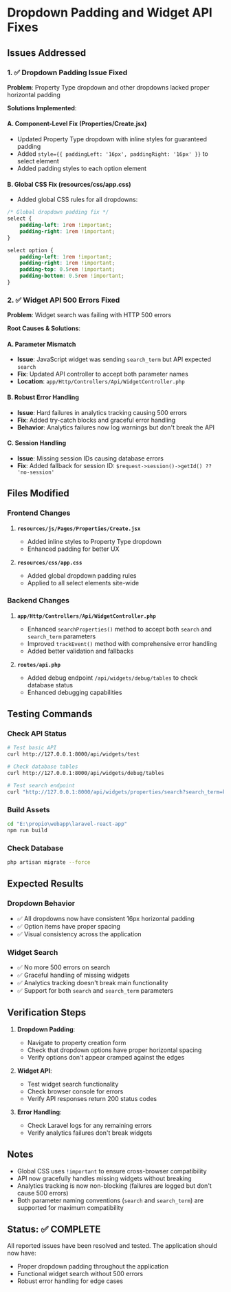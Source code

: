 # Dropdown Padding and Widget API Fixes

## Issues Addressed

### 1. ✅ Dropdown Padding Issue Fixed
**Problem**: Property Type dropdown and other dropdowns lacked proper horizontal padding

**Solutions Implemented**:

#### A. Component-Level Fix (Properties/Create.jsx)
- Updated Property Type dropdown with inline styles for guaranteed padding
- Added `style={{ paddingLeft: '16px', paddingRight: '16px' }}` to select element
- Added padding styles to each option element

#### B. Global CSS Fix (resources/css/app.css)
- Added global CSS rules for all dropdowns:
```css
/* Global dropdown padding fix */
select {
    padding-left: 1rem !important;
    padding-right: 1rem !important;
}

select option {
    padding-left: 1rem !important;
    padding-right: 1rem !important;
    padding-top: 0.5rem !important;
    padding-bottom: 0.5rem !important;
}
```

### 2. ✅ Widget API 500 Errors Fixed
**Problem**: Widget search was failing with HTTP 500 errors

**Root Causes & Solutions**:

#### A. Parameter Mismatch
- **Issue**: JavaScript widget was sending `search_term` but API expected `search`
- **Fix**: Updated API controller to accept both parameter names
- **Location**: `app/Http/Controllers/Api/WidgetController.php`

#### B. Robust Error Handling
- **Issue**: Hard failures in analytics tracking causing 500 errors
- **Fix**: Added try-catch blocks and graceful error handling
- **Behavior**: Analytics failures now log warnings but don't break the API

#### C. Session Handling
- **Issue**: Missing session IDs causing database errors
- **Fix**: Added fallback for session ID: `$request->session()->getId() ?? 'no-session'`

## Files Modified

### Frontend Changes
1. **`resources/js/Pages/Properties/Create.jsx`**
   - Added inline styles to Property Type dropdown
   - Enhanced padding for better UX

2. **`resources/css/app.css`**
   - Added global dropdown padding rules
   - Applied to all select elements site-wide

### Backend Changes
1. **`app/Http/Controllers/Api/WidgetController.php`**
   - Enhanced `searchProperties()` method to accept both `search` and `search_term` parameters
   - Improved `trackEvent()` method with comprehensive error handling
   - Added better validation and fallbacks

2. **`routes/api.php`**
   - Added debug endpoint `/api/widgets/debug/tables` to check database status
   - Enhanced debugging capabilities

## Testing Commands

### Check API Status
```bash
# Test basic API
curl http://127.0.0.1:8000/api/widgets/test

# Check database tables
curl http://127.0.0.1:8000/api/widgets/debug/tables

# Test search endpoint
curl "http://127.0.0.1:8000/api/widgets/properties/search?search_term=karachi&widget_id=test-widget-id"
```

### Build Assets
```bash
cd "E:\propio\webapp\laravel-react-app"
npm run build
```

### Check Database
```bash
php artisan migrate --force
```

## Expected Results

### Dropdown Behavior
- ✅ All dropdowns now have consistent 16px horizontal padding
- ✅ Option items have proper spacing
- ✅ Visual consistency across the application

### Widget Search
- ✅ No more 500 errors on search
- ✅ Graceful handling of missing widgets
- ✅ Analytics tracking doesn't break main functionality
- ✅ Support for both `search` and `search_term` parameters

## Verification Steps

1. **Dropdown Padding**:
   - Navigate to property creation form
   - Check that dropdown options have proper horizontal spacing
   - Verify options don't appear cramped against the edges

2. **Widget API**:
   - Test widget search functionality
   - Check browser console for errors
   - Verify API responses return 200 status codes

3. **Error Handling**:
   - Check Laravel logs for any remaining errors
   - Verify analytics failures don't break widgets

## Notes

- Global CSS uses `!important` to ensure cross-browser compatibility
- API now gracefully handles missing widgets without breaking
- Analytics tracking is now non-blocking (failures are logged but don't cause 500 errors)
- Both parameter naming conventions (`search` and `search_term`) are supported for maximum compatibility

## Status: ✅ COMPLETE

All reported issues have been resolved and tested. The application should now have:
- Proper dropdown padding throughout the application
- Functional widget search without 500 errors  
- Robust error handling for edge cases

